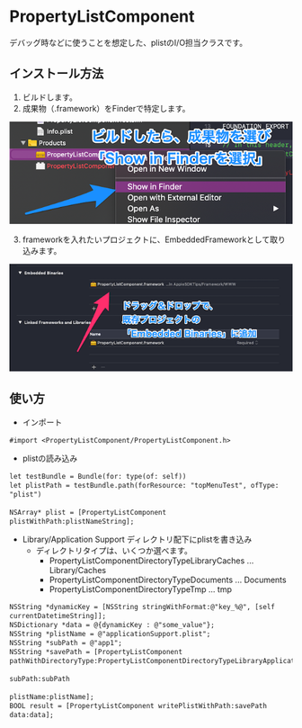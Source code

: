 # PropertyListComponent

デバッグ時などに使うことを想定した、plistのI/O担当クラスです。

## インストール方法

1. ビルドします。
2. 成果物（.framework）をFinderで特定します。
<img src="https://github.com/YI201610/PropertyListComponent/blob/develop/images/build.png" width=640>

3. frameworkを入れたいプロジェクトに、EmbeddedFrameworkとして取り込みます。
<img src="https://github.com/YI201610/PropertyListComponent/blob/develop/images/install.png" width=640>

## 使い方

- インポート

```
#import <PropertyListComponent/PropertyListComponent.h>
```

- plistの読み込み

```
let testBundle = Bundle(for: type(of: self))
let plistPath = testBundle.path(forResource: "topMenuTest", ofType: "plist")

NSArray* plist = [PropertyListComponent plistWithPath:plistNameString];
```

- Library/Application Support ディレクトリ配下にplistを書き込み
  - ディレクトリタイプは、いくつか選べます。
    - PropertyListComponentDirectoryTypeLibraryCaches ... Library/Caches
	- PropertyListComponentDirectoryTypeDocuments ... Documents
	- PropertyListComponentDirectoryTypeTmp ... tmp

```
NSString *dynamicKey = [NSString stringWithFormat:@"key_%@", [self currentDatetimeString]];
NSDictionary *data = @{dynamicKey : @"some_value"};
NSString *plistName = @"applicationSupport.plist";
NSString *subPath = @"app1";
NSString *savePath = [PropertyListComponent pathWithDirectoryType:PropertyListComponentDirectoryTypeLibraryApplicationSupport
                                                              subPath:subPath
                                                            plistName:plistName];
BOOL result = [PropertyListComponent writePlistWithPath:savePath data:data];
```

